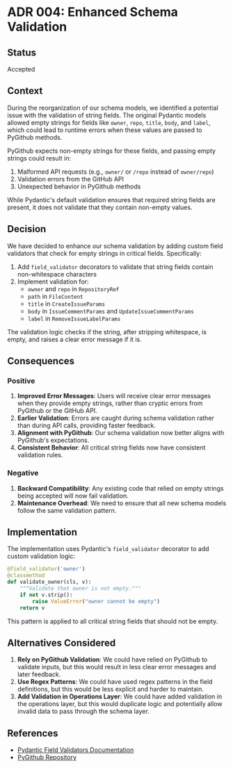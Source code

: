 # ADR 004: Enhanced Schema Validation

## Status

Accepted

## Context

During the reorganization of our schema models, we identified a potential issue with the validation of string fields. The original Pydantic models allowed empty strings for fields like `owner`, `repo`, `title`, `body`, and `label`, which could lead to runtime errors when these values are passed to PyGithub methods.

PyGithub expects non-empty strings for these fields, and passing empty strings could result in:

1. Malformed API requests (e.g., `owner/` or `/repo` instead of `owner/repo`)
2. Validation errors from the GitHub API
3. Unexpected behavior in PyGithub methods

While Pydantic's default validation ensures that required string fields are present, it does not validate that they contain non-empty values.

## Decision

We have decided to enhance our schema validation by adding custom field validators that check for empty strings in critical fields. Specifically:

1. Add `field_validator` decorators to validate that string fields contain non-whitespace characters
2. Implement validation for:
   - `owner` and `repo` in `RepositoryRef`
   - `path` in `FileContent`
   - `title` in `CreateIssueParams`
   - `body` in `IssueCommentParams` and `UpdateIssueCommentParams`
   - `label` in `RemoveIssueLabelParams`

The validation logic checks if the string, after stripping whitespace, is empty, and raises a clear error message if it is.

## Consequences

### Positive

1. **Improved Error Messages**: Users will receive clear error messages when they provide empty strings, rather than cryptic errors from PyGithub or the GitHub API.
2. **Earlier Validation**: Errors are caught during schema validation rather than during API calls, providing faster feedback.
3. **Alignment with PyGithub**: Our schema validation now better aligns with PyGithub's expectations.
4. **Consistent Behavior**: All critical string fields now have consistent validation rules.

### Negative

1. **Backward Compatibility**: Any existing code that relied on empty strings being accepted will now fail validation.
2. **Maintenance Overhead**: We need to ensure that all new schema models follow the same validation pattern.

## Implementation

The implementation uses Pydantic's `field_validator` decorator to add custom validation logic:

```python
@field_validator('owner')
@classmethod
def validate_owner(cls, v):
    """Validate that owner is not empty."""
    if not v.strip():
        raise ValueError("owner cannot be empty")
    return v
```

This pattern is applied to all critical string fields that should not be empty.

## Alternatives Considered

1. **Rely on PyGithub Validation**: We could have relied on PyGithub to validate inputs, but this would result in less clear error messages and later feedback.
2. **Use Regex Patterns**: We could have used regex patterns in the field definitions, but this would be less explicit and harder to maintain.
3. **Add Validation in Operations Layer**: We could have added validation in the operations layer, but this would duplicate logic and potentially allow invalid data to pass through the schema layer.

## References

- [Pydantic Field Validators Documentation](https://docs.pydantic.dev/latest/usage/validators/)
- [PyGithub Repository](https://github.com/PyGithub/PyGithub)
